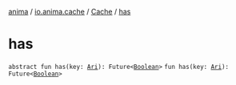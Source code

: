 [anima](../../index.md) / [io.anima.cache](../index.md) / [Cache](index.md) / [has](./has.md)

# has

`abstract fun has(key: `[`Ari`](../../io.anima/-ari.md)`): Future<`[`Boolean`](https://kotlinlang.org/api/latest/jvm/stdlib/kotlin/-boolean/index.html)`>`
`fun has(key: `[`Ari`](../../io.anima/-ari.md)`): Future<`[`Boolean`](https://kotlinlang.org/api/latest/jvm/stdlib/kotlin/-boolean/index.html)`>`